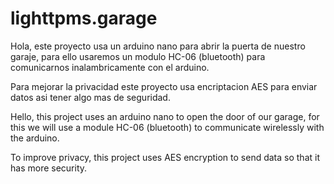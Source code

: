 # lighttpms.garage

Hola, este proyecto usa un arduino nano para abrir la puerta de nuestro garaje, para ello usaremos un modulo HC-06 (bluetooth) para comunicarnos inalambricamente con el arduino.

Para mejorar la privacidad este proyecto usa encriptacion AES para enviar datos asi tener algo mas de seguridad.

Hello, this project uses an arduino nano to open the door of our garage, for this we will use a module HC-06 (bluetooth) to communicate wirelessly with the arduino.

To improve privacy, this project uses AES encryption to send data so that it has more security.
